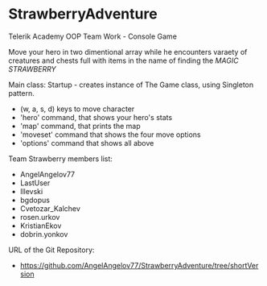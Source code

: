 # StrawberryAdventure
Telerik Academy OOP Team Work - Console Game

Move your hero in two dimentional array while he encounters varaety of creatures and chests full with items in the name of finding the *MAGIC STRAWBERRY*

Main class: Startup - creates instance of The Game class, using Singleton pattern.
 - (w, a, s, d) keys to move character
 - 'hero' command, that shows your hero's stats
 - 'map' command, that prints the map
 - 'moveset' command that shows the four move options
 - 'options' command that shows all above

Team Strawberry members list:
- AngelAngelov77
- LastUser
- lllevski
- bgdopus
- Cvetozar_Kalchev
- rosen.urkov
- KristianEkov
- dobrin.yonkov

URL of the Git Repository:
- https://github.com/AngelAngelov77/StrawberryAdventure/tree/shortVersion